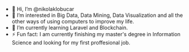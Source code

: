 - 👋 Hi, I’m @nikolaklobucar
- 👀 I’m interested in Big Data, Data Mining, Data Visualization and all the other ways of using computers to improve my life.  
- 🌱 I’m currently learning Laravel and Blockchain.
- ⚡ Fun fact: I am currently finishing my master's degree in Information Science and looking for my first proffesional job.

<!---
nikolaklobucar/nikolaklobucar is a ✨ special ✨ repository because its `README.md` (this file) appears on your GitHub profile.
You can click the Preview link to take a look at your changes.
--->
